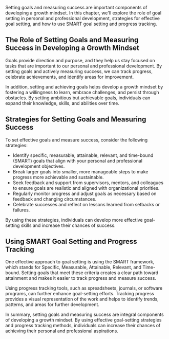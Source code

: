 
Setting goals and measuring success are important components of developing a growth mindset. In this chapter, we'll explore the role of goal setting in personal and professional development, strategies for effective goal setting, and how to use SMART goal setting and progress tracking.

The Role of Setting Goals and Measuring Success in Developing a Growth Mindset
------------------------------------------------------------------------------

Goals provide direction and purpose, and they help us stay focused on tasks that are important to our personal and professional development. By setting goals and actively measuring success, we can track progress, celebrate achievements, and identify areas for improvement.

In addition, setting and achieving goals helps develop a growth mindset by fostering a willingness to learn, embrace challenges, and persist through obstacles. By setting ambitious but achievable goals, individuals can expand their knowledge, skills, and abilities over time.

Strategies for Setting Goals and Measuring Success
--------------------------------------------------

To set effective goals and measure success, consider the following strategies:

* Identify specific, measurable, attainable, relevant, and time-bound (SMART) goals that align with your personal and professional development objectives.
* Break larger goals into smaller, more manageable steps to make progress more achievable and sustainable.
* Seek feedback and support from supervisors, mentors, and colleagues to ensure goals are realistic and aligned with organizational priorities.
* Regularly monitor progress and adjust goals as necessary based on feedback and changing circumstances.
* Celebrate successes and reflect on lessons learned from setbacks or failures.

By using these strategies, individuals can develop more effective goal-setting skills and increase their chances of success.

Using SMART Goal Setting and Progress Tracking
----------------------------------------------

One effective approach to goal setting is using the SMART framework, which stands for Specific, Measurable, Attainable, Relevant, and Time-bound. Setting goals that meet these criteria creates a clear path toward attainment and makes it easier to track progress and measure success.

Using progress tracking tools, such as spreadsheets, journals, or software programs, can further enhance goal-setting efforts. Tracking progress provides a visual representation of the work and helps to identify trends, patterns, and areas for further development.

In summary, setting goals and measuring success are integral components of developing a growth mindset. By using effective goal-setting strategies and progress tracking methods, individuals can increase their chances of achieving their personal and professional aspirations.

